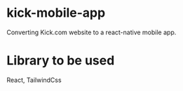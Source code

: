 # kick-mobile-app

Converting Kick.com website to a react-native mobile app.

# Library to be used

React, TailwindCss
